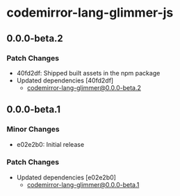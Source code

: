 # codemirror-lang-glimmer-js

## 0.0.0-beta.2

### Patch Changes

- 40fd2df: Shipped built assets in the npm package
- Updated dependencies [40fd2df]
  - codemirror-lang-glimmer@0.0.0-beta.2

## 0.0.0-beta.1

### Minor Changes

- e02e2b0: Initial release

### Patch Changes

- Updated dependencies [e02e2b0]
  - codemirror-lang-glimmer@0.0.0-beta.1
